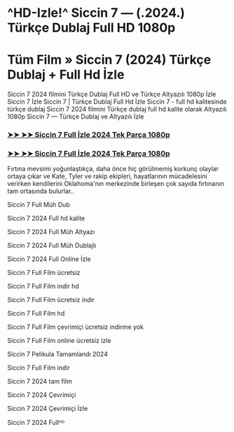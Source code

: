# ^HD-Izle!^ Siccin 7 — (.2024.) Türkçe Dublaj Full HD 1080p

# Tüm Film » Siccin 7 (2024) Türkçe Dublaj + Full Hd İzle

Siccin 7 2024 filmini Türkçe Dublaj Full HD ve Türkçe Altyazılı 1080p İzle Siccin 7 İzle Siccin 7 | Türkçe Dublaj Full Hd İzle Siccin 7 - full hd kalitesinde türkçe dublaj Siccin 7 2024 filmini Türkçe dublaj full hd kalite olarak Altyazılı 1080p Siccin 7 — Türkçe Dublaj ve Altyazılı İzle

### [➤➤ ➤➤ Siccin 7 Full İzle 2024 Tek Parça 1080p](https://ganzerhd.cloud/movie/1289004/sijjin-7.html/?GithubTR)
### [➤➤ ➤➤ Siccin 7 Full İzle 2024 Tek Parça 1080p](https://ganzerhd.cloud/movie/1289004/sijjin-7.html/?GithubTR)
Fırtına mevsimi yoğunlaştıkça, daha önce hiç görülmemiş korkunç olaylar ortaya çıkar ve Kate, Tyler ve rakip ekipleri, hayatlarının mücadelesini verirken kendilerini Oklahoma'nın merkezinde birleşen çok sayıda fırtınanın tam ortasında bulurlar..

Siccin 7 Full Müh Dub

Siccin 7 2024 Full hd kalite

Siccin 7 2024 Full Müh Altyazı

Siccin 7 2024 Full Müh Dublajlı

Siccin 7 2024 Full Online İzle

Siccin 7 Full Film ücretsiz

Siccin 7 Full Film indir hd

Siccin 7 Full Film ücretsiz indir

Siccin 7 Full Film hd

Siccin 7 Full Film çevrimiçi ücretsiz indirme yok

Siccin 7 Full Film online ücretsiz izle

Siccin 7 Pelikula Tamamlandı 2024

Siccin 7 Full Film indir

Siccin 7 2024 tam film

Siccin 7 2024 Çevrimiçi

Siccin 7 2024 Çevrimiçi İzle

Siccin 7 2024 Fullᴴᴰ
